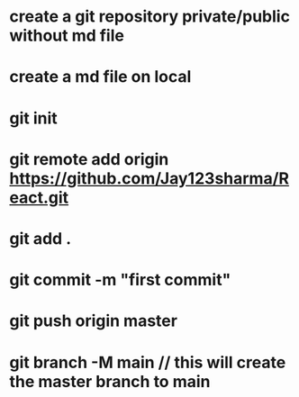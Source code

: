 # create a git repository private/public without md file 
# create a md file on local 
# git init 
# git remote add origin https://github.com/Jay123sharma/React.git
# git add .
# git commit -m "first commit"
# git push origin master 
# git branch -M main // this will create the master branch to main
